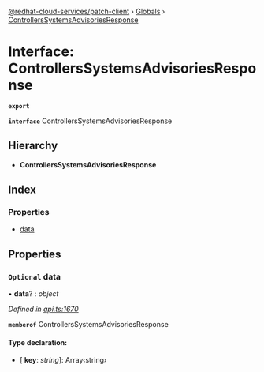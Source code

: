 [@redhat-cloud-services/patch-client](../README.md) › [Globals](../globals.md) › [ControllersSystemsAdvisoriesResponse](controllerssystemsadvisoriesresponse.md)

# Interface: ControllersSystemsAdvisoriesResponse

**`export`** 

**`interface`** ControllersSystemsAdvisoriesResponse

## Hierarchy

* **ControllersSystemsAdvisoriesResponse**

## Index

### Properties

* [data](controllerssystemsadvisoriesresponse.md#optional-data)

## Properties

### `Optional` data

• **data**? : *object*

*Defined in [api.ts:1670](https://github.com/RedHatInsights/javascript-clients/blob/669b7c5/packages/patch/api.ts#L1670)*

**`memberof`** ControllersSystemsAdvisoriesResponse

#### Type declaration:

* \[ **key**: *string*\]: Array‹string›
